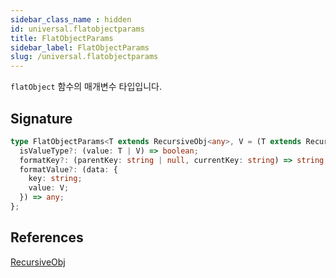 ```yaml
---
sidebar_class_name : hidden
id: universal.flatobjectparams
title: FlatObjectParams
sidebar_label: FlatObjectParams
slug: /universal.flatobjectparams
---
```






`flatObject` 함수의 매개변수 타입입니다.

## Signature

```typescript
type FlatObjectParams<T extends RecursiveObj<any>, V = (T extends RecursiveObj<infer U> ? U : never)> = {
  isValueType?: (value: T | V) => boolean;
  formatKey?: (parentKey: string | null, currentKey: string) => string;
  formatValue?: (data: {
    key: string;
    value: V;
  }) => any;
};
```
## References
 [RecursiveObj](./universal.recursiveobj)

